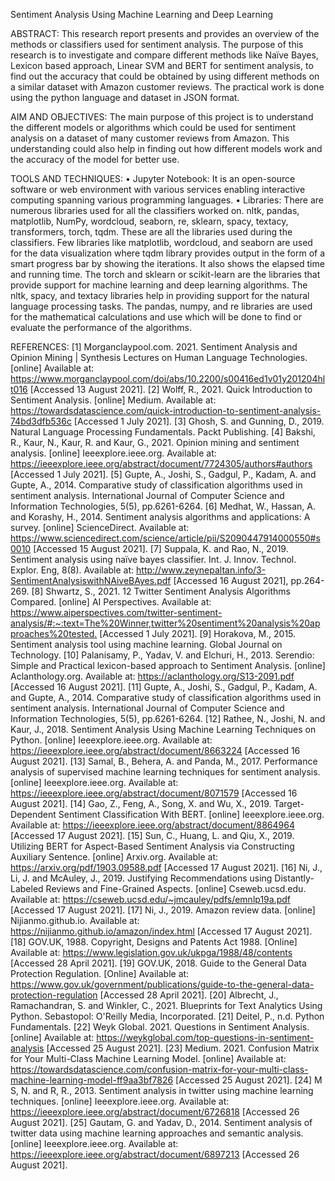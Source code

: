 Sentiment Analysis Using Machine Learning and Deep Learning

ABSTRACT:
This research report presents and provides an overview of the methods or classifiers used for sentiment analysis. The purpose of this research is to investigate and compare
different methods like Naïve Bayes, Lexicon based approach, Linear SVM and BERT for sentiment analysis, to find out the accuracy that could be obtained by using different methods
on a similar dataset with Amazon customer reviews. The practical work is done using the python language and dataset in JSON format.

AIM AND OBJECTIVES:
The main purpose of this project is to understand the different models or algorithms which could be used for sentiment analysis on a dataset of many customer reviews from Amazon.
This understanding could also help in finding out how different models work and the accuracy of the model for better use.

TOOLS AND TECHNIQUES:
•	Jupyter Notebook: It is an open-source software or web environment with various services enabling interactive computing spanning various programming languages.
•	Libraries: There are numerous libraries used for all the classifiers worked on. 
nltk, pandas, matplotlib, NumPy, wordcloud, seaborn, re, sklearn, spacy, textacy, transformers, torch, tqdm.
These are all the libraries used during the classifiers. Few libraries like matplotlib, wordcloud, and seaborn are used for the data visualization where tqdm library provides
output in the form of a smart progress bar by showing the iterations. It also shows the elapsed time and running time. The torch and sklearn or scikit-learn are the libraries
that provide support for machine learning and deep learning algorithms. The nltk, spacy, and textacy libraries help in providing support for the natural language processing tasks.
The pandas, numpy, and re libraries are used for the mathematical calculations and use which will be done to find or evaluate the performance of the algorithms. 

REFERENCES:
[1] Morganclaypool.com. 2021. Sentiment Analysis and Opinion Mining | Synthesis
Lectures on Human Language Technologies. [online] Available at: https://www.morganclaypool.com/doi/abs/10.2200/s00416ed1v01y201204hlt016 [Accessed 13 August 2021].
[2] Wolff, R., 2021. Quick Introduction to Sentiment Analysis. [online] Medium. Available at: <https://towardsdatascience.com/quick-introduction-to-sentiment-analysis-74bd3dfb536c> [Accessed 1 July 2021].
[3] Ghosh, S. and Gunning, D., 2019. Natural Language Processing Fundamentals. Packt Publishing.
[4] Bakshi, R., Kaur, N., Kaur, R. and Kaur, G., 2021. Opinion mining and sentiment analysis. [online] Ieeexplore.ieee.org. Available at: <https://ieeexplore.ieee.org/abstract/document/7724305/authors#authors> [Accessed 1 July 2021].
[5] Gupte, A., Joshi, S., Gadgul, P., Kadam, A. and Gupte, A., 2014. Comparative study of classification algorithms used in sentiment analysis. International Journal of Computer Science and Information Technologies, 5(5), pp.6261-6264.
[6] Medhat, W., Hassan, A. and Korashy, H., 2014. Sentiment analysis algorithms and applications: A survey. [online] ScienceDirect. Available at: <https://www.sciencedirect.com/science/article/pii/S2090447914000550#s0010> [Accessed 15 August 2021].
[7] Suppala, K. and Rao, N., 2019. Sentiment analysis using naïve bayes classifier. Int. J. Innov. Technol. Explor. Eng, 8(8). Available at: <http://www.zeynepaltan.info/3-SentimentAnalysiswithNAiveBAyes.pdf> [Accessed 16 August 2021], pp.264-269.
[8] Shwartz, S., 2021. 12 Twitter Sentiment Analysis Algorithms Compared. [online] AI Perspectives. Available at: <https://www.aiperspectives.com/twitter-sentiment-analysis/#:~:text=The%20Winner,twitter%20sentiment%20analysis%20approaches%20tested.> [Accessed 1 July 2021].
[9] Horakova, M., 2015. Sentiment analysis tool using machine learning. Global Journal on Technology.
[10] Palanisamy, P., Yadav, V. and Elchuri, H., 2013. Serendio: Simple and Practical lexicon-based approach to Sentiment Analysis. [online] Aclanthology.org. Available at: <https://aclanthology.org/S13-2091.pdf> [Accessed 16 August 2021].
[11] Gupte, A., Joshi, S., Gadgul, P., Kadam, A. and Gupte, A., 2014. Comparative study of classification algorithms used in sentiment analysis. International Journal of Computer Science and Information Technologies, 5(5), pp.6261-6264.
[12] Rathee, N., Joshi, N. and Kaur, J., 2018. Sentiment Analysis Using Machine Learning Techniques on Python. [online] Ieeexplore.ieee.org. Available at: <https://ieeexplore.ieee.org/abstract/document/8663224> [Accessed 16 August 2021].
[13] Samal, B., Behera, A. and Panda, M., 2017. Performance analysis of supervised machine learning techniques for sentiment analysis. [online] Ieeexplore.ieee.org. Available at: <https://ieeexplore.ieee.org/abstract/document/8071579> [Accessed 16 August 2021].
[14] Gao, Z., Feng, A., Song, X. and Wu, X., 2019. Target-Dependent Sentiment Classification With BERT. [online] Ieeexplore.ieee.org. Available at: <https://ieeexplore.ieee.org/abstract/document/8864964> [Accessed 17 August 2021].
[15] Sun, C., Huang, L. and Qiu, X., 2019. Utilizing BERT for Aspect-Based Sentiment Analysis via Constructing Auxiliary Sentence. [online] Arxiv.org. Available at: <https://arxiv.org/pdf/1903.09588.pdf> [Accessed 17 August 2021].
[16] Ni, J., Li, J. and McAuley, J., 2019. Justifying Recommendations using Distantly-Labeled Reviews and Fine-Grained Aspects. [online] Cseweb.ucsd.edu. Available at: <https://cseweb.ucsd.edu/~jmcauley/pdfs/emnlp19a.pdf> [Accessed 17 August 2021].
[17] Ni, J., 2019. Amazon review data. [online] Nijianmo.github.io. Available at: <https://nijianmo.github.io/amazon/index.html> [Accessed 17 August 2021].
[18] GOV.UK, 1988. Copyright, Designs and Patents Act 1988. [Online] 
Available at: https://www.legislation.gov.uk/ukpga/1988/48/contents
[Accessed 28 April 2021].
[19] GOV.UK, 2018. Guide to the General Data Protection Regulation. [Online] 
Available at: https://www.gov.uk/government/publications/guide-to-the-general-data-protection-regulation
[Accessed 28 April 2021].
[20] Albrecht, J., Ramachandran, S. and Winkler, C., 2021. Blueprints for Text Analytics Using Python. Sebastopol: O'Reilly Media, Incorporated.
[21] Deitel, P., n.d. Python Fundamentals.
[22] Weyk Global. 2021. Questions in Sentiment Analysis. [online] Available at: <https://weykglobal.com/top-questions-in-sentiment-analysis> [Accessed 25 August 2021].
[23] Medium. 2021. Confusion Matrix for Your Multi-Class Machine Learning Model. [online] Available at: <https://towardsdatascience.com/confusion-matrix-for-your-multi-class-machine-learning-model-ff9aa3bf7826> [Accessed 25 August 2021].
[24] M S, N. and R, R., 2013. Sentiment analysis in twitter using machine learning techniques. [online] Ieeexplore.ieee.org. Available at: <https://ieeexplore.ieee.org/abstract/document/6726818> [Accessed 26 August 2021].
[25] Gautam, G. and Yadav, D., 2014. Sentiment analysis of twitter data using machine learning approaches and semantic analysis. [online] Ieeexplore.ieee.org. Available at: <https://ieeexplore.ieee.org/abstract/document/6897213> [Accessed 26 August 2021].
